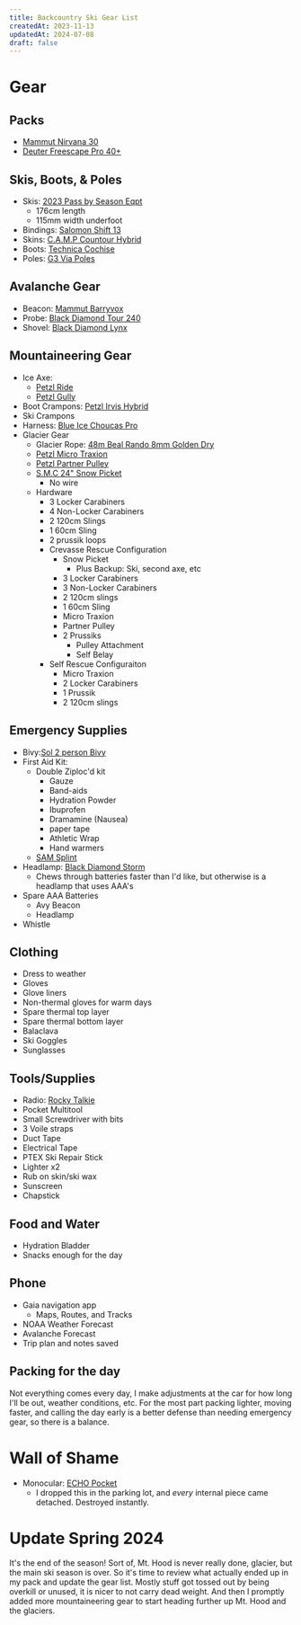 ```yaml
---
title: Backcountry Ski Gear List
createdAt: 2023-11-13
updatedAt: 2024-07-08
draft: false
---
```

# Gear
## Packs
- [Mammut Nirvana 30](https://www.mammut.com/us/en/products/2560-00071-0001/nirvana-30)
- [Deuter Freescape Pro 40+](https://www.deuter.com/us-en/shop/backpacks/p1021337-ski-tour-backpack-freescape-pro-40)

## Skis, Boots, & Poles
- Skis: [2023 Pass by Season Eqpt](https://seasoneqpt.com/collections/skis/products/pass-skis)
    - 176cm length
    - 115mm width underfoot
- Bindings: [Salomon Shift 13](https://www.salomon.com/en-us/shop/product/n-s-lab-shift-mnc.html#color=43339)
- Skins: [C.A.M.P Countour Hybrid](https://www.camp.it/d/us/us/outdoor/brands/product/1411)
- Boots: [Technica Cochise](https://www.evo.com/alpine-touring-ski-boots/tecnica-cochise-hv-120-dyn)
- Poles: [G3 Via Poles](https://us.genuineguidegear.com/collections/poles/products/via-poles?variant=31706177405001)

## Avalanche Gear
- Beacon: [Mammut Barryvox](https://www.mammut.com/us/en/products/2710-00150/barryvox)
- Probe: [Black Diamond Tour 240](https://www.blackdiamondequipment.com/en_US/product/quickdraw-tour-probe-240/)
- Shovel: [Black Diamond Lynx](https://www.blackdiamondequipment.com/en_US/product/lynx-shovel/)

## Mountaineering Gear
- Ice Axe:
  - [Petzl Ride](https://www.petzl.com/US/en/Sport/Ice-axes/RIDE)
  - [Petzl Gully](https://www.petzl.com/US/en/Sport/Ice-Axes/GULLY)
- Boot Crampons: [Petzl Irvis Hybrid](https://www.petzl.com/US/en/Sport/Crampons/IRVIS-HYBRID)
- Ski Crampons
- Harness: [Blue Ice Choucas Pro](https://us.blueice.com/products/choucas-pro-harness)
- Glacier Gear
  - Glacier Rope: [48m Beal Rando 8mm Golden Dry](https://www.beal-planet.com/en/dynamic-ropes/1446-9042-rando-8mm.html)
  - [Petzl Micro Traxion](https://www.petzl.com/US/en/sport/pulleys/micro-traxion)
  - [Petzl Partner Pulley](https://www.petzl.com/US/en/Sport/Pulleys/PARTNER)
  - [S.M.C 24" Snow Picket](https://smcgear.com/24-i-picket.html)
    - No wire
  - Hardware
    - 3 Locker Carabiners
    - 4 Non-Locker Carabiners
    - 2 120cm Slings
    - 1 60cm Sling
    - 2 prussik loops
    - Crevasse Rescue Configuration
      - Snow Picket
        - Plus Backup: Ski, second axe, etc
      - 3 Locker Carabiners
      - 3 Non-Locker Carabiners
      - 2 120cm slings
      - 1 60cm Sling
      - Micro Traxion
      - Partner Pulley
      - 2 Prussiks
        - Pulley Attachment
        - Self Belay
    - Self Rescue Configuraiton
      - Micro Traxion
      - 2 Locker Carabiners
      - 1 Prussik
      - 2 120cm slings

## Emergency Supplies
- Bivy:[Sol 2 person Bivy](https://www.surviveoutdoorslonger.com/products/emergency-bivvy-xl-w-rescue-whistle)
- First Aid Kit:
    - Double Ziploc'd kit
        - Gauze
        - Band-aids
        - Hydration Powder
        - Ibuprofen
        - Dramamine (Nausea)
        - paper tape
        - Athletic Wrap
        - Hand warmers
    - [SAM Splint](https://www.sammedical.com/products/sam-splint?variant=32444250292333)
- Headlamp: [Black Diamond Storm](https://www.blackdiamondequipment.com/en_US/product/storm-400-headlamp/)
    - Chews through batteries faster than I'd like, but otherwise is a headlamp that uses AAA's
- Spare AAA Batteries
    - Avy Beacon
    - Headlamp
- Whistle

## Clothing
- Dress to weather
- Gloves
- Glove liners
- Non-thermal gloves for warm days
- Spare thermal top layer
- Spare thermal bottom layer
- Balaclava
- Ski Goggles
- Sunglasses

## Tools/Supplies
- Radio: [Rocky Talkie](https://rockytalkie.com/products/mountain-radio)
- Pocket Multitool
- Small Screwdriver with bits
- 3 Voile straps
- Duct Tape
- Electrical Tape
- PTEX Ski Repair Stick
- Lighter x2
- Rub on skin/ski wax
- Sunscreen
- Chapstick

## Food and Water
- Hydration Bladder
- Snacks enough for the day

## Phone
- Gaia navigation app
    - Maps, Routes, and Tracks
- NOAA Weather Forecast
- Avalanche Forecast
- Trip plan and notes saved

## Packing for the day
Not everything comes every day, I make adjustments at the car for how long I'll be out, weather conditions, etc. For the most part packing lighter, moving faster, and calling the day early is a better defense than needing emergency gear, so there is a balance.

# Wall of Shame
- Monocular: [ECHO Pocket](https://www.brunton.com/products/echo-pocket-scope)
    - I dropped this in the parking lot, and _every_ internal piece came detached.  Destroyed instantly.

# Update Spring 2024
It's the end of the season! Sort of, Mt. Hood is never really done, glacier, but the main ski season is over.  So it's time to review what actually ended up in my pack and update the gear list.  Mostly stuff got tossed out by being overkill or unused, it is nicer to not carry dead weight.  And then I promptly added more mountaineering gear to start heading further up Mt. Hood and the glaciers.